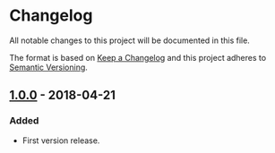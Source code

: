 # Changelog
All notable changes to this project will be documented in this file.

The format is based on [Keep a Changelog](http://keepachangelog.com/en/1.0.0/)
and this project adheres to [Semantic Versioning](http://semver.org/spec/v2.0.0.html).

## [1.0.0] - 2018-04-21
### Added
- First version release.

[1.0.0]: https://github.com/olivierlacan/keep-a-changelog/compare/v0.3.0...v1.0.0
